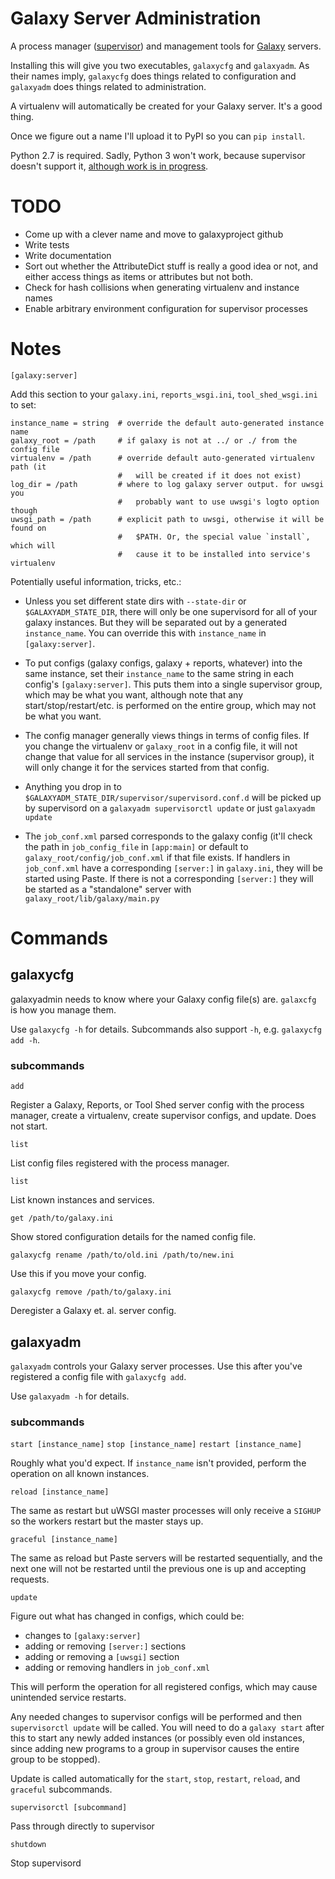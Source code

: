 # Galaxy Server Administration

A process manager ([supervisor][supervisor]) and management tools for
[Galaxy][galaxy] servers.

Installing this will give you two executables, `galaxycfg` and `galaxyadm`. As
their names imply, `galaxycfg` does things related to configuration and
`galaxyadm` does things related to administration.

A virtualenv will automatically be created for your Galaxy server. It's a good
thing.

Once we figure out a name I'll upload it to PyPI so you can `pip install`.

Python 2.7 is required. Sadly, Python 3 won't work, because supervisor doesn't
support it, [although work is in progress][supervisor_py3k].

[supervisor]: http://supervisord.org/
[galaxy]: http://galaxyproject.org/
[supervisor_py3k]: https://github.com/Supervisor/supervisor/issues/110

# TODO

- Come up with a clever name and move to galaxyproject github
- Write tests
- Write documentation
- Sort out whether the AttributeDict stuff is really a good idea or not, and
  either access things as items or attributes but not both.
- Check for hash collisions when generating virtualenv and instance names
- Enable arbitrary environment configuration for supervisor processes

# Notes

`[galaxy:server]`

Add this section to your `galaxy.ini`, `reports_wsgi.ini`, `tool_shed_wsgi.ini`
to set:

```
instance_name = string  # override the default auto-generated instance name
galaxy_root = /path     # if galaxy is not at ../ or ./ from the config file
virtualenv = /path      # override default auto-generated virtualenv path (it
                        #   will be created if it does not exist)
log_dir = /path         # where to log galaxy server output. for uwsgi you
                        #   probably want to use uwsgi's logto option though
uwsgi_path = /path      # explicit path to uwsgi, otherwise it will be found on
                        #   $PATH. Or, the special value `install`, which will
                        #   cause it to be installed into service's virtualenv
```

Potentially useful information, tricks, etc.:

- Unless you set different state dirs with `--state-dir` or
  `$GALAXYADM_STATE_DIR`, there will only be one supervisord for all of your
  galaxy instances. But they will be separated out by a generated
  `instance_name`. You can override this with `instance_name` in
  `[galaxy:server]`.

- To put configs (galaxy configs, galaxy + reports, whatever) into the same
  instance, set their `instance_name` to the same string in each config's
  `[galaxy:server]`. This puts them into a single supervisor group, which may
  be what you want, although note that any start/stop/restart/etc. is performed
  on the entire group, which may not be what you want.

- The config manager generally views things in terms of config files.
  If you change the virtualenv or `galaxy_root` in a config file, it will
  not change that value for all services in the instance (supervisor
  group), it will only change it for the services started from that
  config.

- Anything you drop in to `$GALAXYADM_STATE_DIR/supervisor/supervisord.conf.d`
  will be picked up by supervisord on a `galaxyadm supervisorctl update` or
  just `galaxyadm update`

- The `job_conf.xml` parsed corresponds to the galaxy config (it'll check the
  path in `job_config_file` in `[app:main]` or default to
  `galaxy_root/config/job_conf.xml` if that file exists.  If handlers in
  `job_conf.xml` have a corresponding `[server:]` in `galaxy.ini`, they will be
  started using Paste. If there is not a corresponding `[server:]` they will be
  started as a "standalone" server with `galaxy_root/lib/galaxy/main.py`

# Commands

## galaxycfg ##

galaxyadmin needs to know where your Galaxy config file(s) are. `galaxcfg` is
how you manage them.

Use `galaxycfg -h` for details. Subcommands also support `-h`, e.g. `galaxycfg
add -h`.

### subcommands

`add`

Register a Galaxy, Reports, or Tool Shed server config with the process
manager, create a virtualenv, create supervisor configs, and update. Does not
start.

`list`

List config files registered with the process manager.

`list`

List known instances and services.

`get /path/to/galaxy.ini`

Show stored configuration details for the named config file.

`galaxycfg rename /path/to/old.ini /path/to/new.ini`

Use this if you move your config.

`galaxycfg remove /path/to/galaxy.ini`

Deregister a Galaxy et. al. server config.

## galaxyadm

`galaxyadm` controls your Galaxy server processes. Use this after you've
registered a config file with `galaxycfg add`.

Use `galaxyadm -h` for details.

### subcommands

`start [instance_name]`
`stop [instance_name]`
`restart [instance_name]`

Roughly what you'd expect. If `instance_name` isn't provided, perform the
operation on all known instances.

`reload [instance_name]`

The same as restart but uWSGI master processes will only receive a `SIGHUP` so
the workers restart but the master stays up.

`graceful [instance_name]`

The same as reload but Paste servers will be restarted sequentially, and the
next one will not be restarted until the previous one is up and accepting
requests.

`update`

Figure out what has changed in configs, which could be:

- changes to `[galaxy:server]`
- adding or removing `[server:]` sections
- adding or removing a `[uwsgi]` section
- adding or removing handlers in `job_conf.xml`

This will perform the operation for all registered configs, which may cause
unintended service restarts.

Any needed changes to supervisor configs will be performed and then
`supervisorctl update` will be called. You will need to do a `galaxy start`
after this to start any newly added instances (or possibly even old instances,
since adding new programs to a group in supervisor causes the entire group to
be stopped).

Update is called automatically for the `start`, `stop`, `restart`, `reload`,
and `graceful` subcommands.

`supervisorctl [subcommand]`

Pass through directly to supervisor

`shutdown`

Stop supervisord
